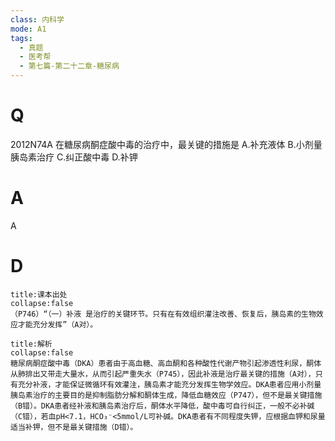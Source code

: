 ```yaml
---
class: 内科学
mode: A1
tags:
  - 真题
  - 医考帮
  - 第七篇-第二十二章-糖尿病
---
```


# Q
2012N74A 在糖尿病酮症酸中毒的治疗中，最关键的措施是
A.补充液体
B.小剂量胰岛素治疗
C.纠正酸中毒
D.补钾

# A
A
# D
```ad-note
title:课本出处
collapse:false
（P746）“（一）补液 是治疗的关键环节。只有在有效组织灌注改善、恢复后，胰岛素的生物效应才能充分发挥”（A对）。
```

```ad-summary
title:解析
collapse:false
糖尿病酮症酸中毒（DKA）患者由于高血糖、高血酮和各种酸性代谢产物引起渗透性利尿，酮体从肺排出又带走大量水，从而引起严重失水（P745），因此补液是治疗最关键的措施（A对），只有充分补液，才能保证微循环有效灌注，胰岛素才能充分发挥生物学效应。DKA患者应用小剂量胰岛素治疗的主要目的是抑制脂肪分解和酮体生成，降低血糖效应（P747），但不是最关键措施（B错）。DKA患者经补液和胰岛素治疗后，酮体水平降低，酸中毒可自行纠正，一般不必补碱（C错），若血pH<7.1，HCO₃⁻<5mmol/L可补碱。DKA患者有不同程度失钾，应根据血钾和尿量适当补钾，但不是最关键措施（D错）。
```

